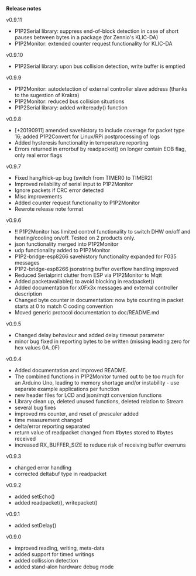**Release notes**

v0.9.11

- P1P2Serial library: suppress end-of-block detection in case of short pauses between bytes in a package (for Zennio's KLIC-DA)
- P1P2Monitor: extended counter request functionality for KLIC-DA

v0.9.10

- P1P2Serial library: upon bus collision detection, write buffer is emptied

v0.9.9

- P1P2Monitor: autodetection of external controller slave address (thanks to the sugestion of Krakra)
- P1P2Monitor: reduced bus collision situations
- P1P2Serial library: added writeready() function

v0.9.8

- [+20190911] amended savehistory to include coverage for packet type 16; added P1P2Convert for Linux/RPi postprocessing of logs
- Added hysteresis functionality in temperature reporting
- Errors returned in errorbuf by readpacket() on longer contain EOB flag, only real error flags

v0.9.7

- Fixed hang/hick-up bug (switch from TIMER0 to TIMER2)
- Improved reliability of serial input to P1P2Monitor
- Ignore packets if CRC error detected
- Misc improvements
- Added counter request functionality to P1P2Monitor
- Rewrote release note format

v0.9.6

- !! P1P2Monitor has limited control functionality to switch DHW on/off and heating/cooling on/off. Tested on 2 products only.
- json functionality merged into P1P2Monitor
- udp functionality added to P1P2Monitor
- P1P2-bridge-esp8266 savehistory functionality expanded for F035 messages
- P1P2-bridge-esp8266 jsonstring buffer overflow handling improved
- Reduced Serialprint clutter from ESP via P1P2Monitor to Mqtt
- Added packetavailable() to avoid blocking in readpacket()
- Added documentation for x0Fx3x messages and external controller description
- Changed byte counter in documentation: now byte counting in packet starts at 0 to match C coding convention
- Moved generic protocol documentation to doc/README.md

v0.9.5 

- Changed delay behaviour and added delay timeout parameter 
- minor bug fixed in reporting bytes to be written (missing leading zero for hex values 0A..0F)

v0.9.4

- Added documentation and improved README.
- The combined functions in P1P2Monitor turned out to be too much for an Arduino Uno, leading to memory shortage and/or instability - use separate example applications per function
- new header files for LCD and json/mqtt conversion functions
- Library clean up, deleted unused functions, deleted relation to Stream
- several bug fixes
- improved ms counter, and reset of prescaler added
- time measurement changed
- delta/error reporting separated
- return value of readpacket changed from #bytes stored to #bytes received
- increased RX_BUFFER_SIZE to reduce risk of receiving buffer overruns

v0.9.3

- changed error handling
- corrected deltabuf type in readpacket

v0.9.2

- added setEcho()
- added readpacket(), writepacket()

v0.9.1

- added setDelay()

v0.9.0

- improved reading, writing, meta-data
- added support for timed writings
- added collission detection
- added stand-alon hardware debug mode
